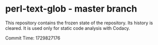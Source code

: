 # perl-text-glob - master branch

This repository contains the frozen state of the repository.
Its history is cleared. It is used only for static code
analysis with Codacy.

Commit Time: 1729827176